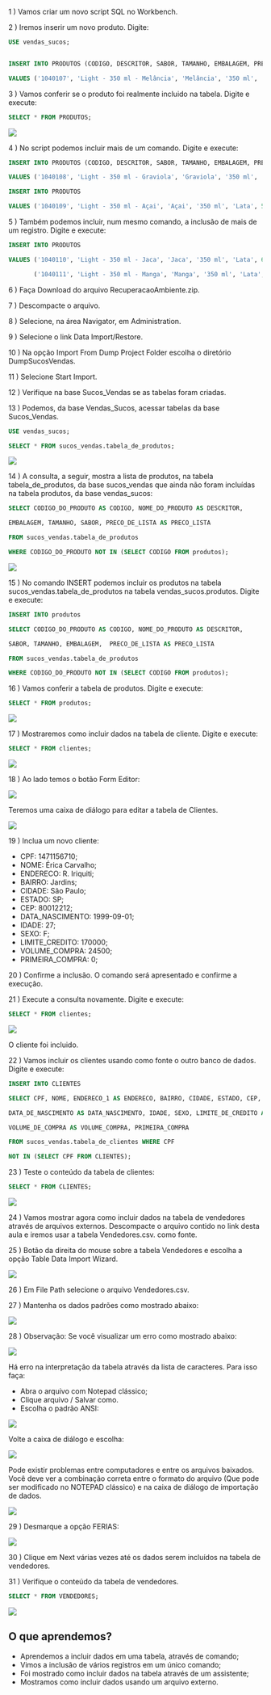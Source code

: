 1 ) Vamos criar um novo script SQL no Workbench.

2 ) Iremos inserir um novo produto. Digite:
````sql
USE vendas_sucos;


INSERT INTO PRODUTOS (CODIGO, DESCRITOR, SABOR, TAMANHO, EMBALAGEM, PRECO_LISTA)

VALUES ('1040107', 'Light - 350 ml - Melância', 'Melância', '350 ml', 'Lata', 4.56);
````

3 ) Vamos conferir se o produto foi realmente incluido na tabela. Digite e execute:
````sql
SELECT * FROM PRODUTOS;
````
![](https://cdn3.gnarususercontent.com.br/1222-mysqlmanipulacaodedados/03/1.png)

4 ) No script podemos incluir mais de um comando. Digite e execute:
````sql
INSERT INTO PRODUTOS (CODIGO, DESCRITOR, SABOR, TAMANHO, EMBALAGEM, PRECO_LISTA)

VALUES ('1040108', 'Light - 350 ml - Graviola', 'Graviola', '350 ml', 'Lata', 4.00);

INSERT INTO PRODUTOS

VALUES ('1040109', 'Light - 350 ml - Açai', 'Açai', '350 ml', 'Lata', 5.60);
````

5 ) Também podemos incluir, num mesmo comando, a inclusão de mais de um registro. Digite e execute:
````sql
INSERT INTO PRODUTOS

VALUES ('1040110', 'Light - 350 ml - Jaca', 'Jaca', '350 ml', 'Lata', 6.00),

       ('1040111', 'Light - 350 ml - Manga', 'Manga', '350 ml', 'Lata', 3.50);
````

6 ) Faça Download do arquivo RecuperacaoAmbiente.zip.

7 ) Descompacte o arquivo.

8 ) Selecione, na área Navigator, em Administration.

9 ) Selecione o link Data Import/Restore.

10 ) Na opção Import From Dump Project Folder escolha o diretório DumpSucosVendas.

11 ) Selecione Start Import.

12 ) Verifique na base Sucos_Vendas se as tabelas foram criadas.

13 ) Podemos, da base Vendas_Sucos, acessar tabelas da base Sucos_Vendas.
````sql
USE vendas_sucos;

SELECT * FROM sucos_vendas.tabela_de_produtos;
````
![](https://cdn3.gnarususercontent.com.br/1222-mysqlmanipulacaodedados/03/2.png)

14 ) A consulta, a seguir, mostra a lista de produtos, na tabela tabela_de_produtos, da base sucos_vendas que ainda não foram incluídas na tabela produtos, da base vendas_sucos:
````sql
SELECT CODIGO_DO_PRODUTO AS CODIGO, NOME_DO_PRODUTO AS DESCRITOR,

EMBALAGEM, TAMANHO, SABOR, PRECO_DE_LISTA AS PRECO_LISTA

FROM sucos_vendas.tabela_de_produtos

WHERE CODIGO_DO_PRODUTO NOT IN (SELECT CODIGO FROM produtos);
````
![](https://cdn3.gnarususercontent.com.br/1222-mysqlmanipulacaodedados/03/3.png)

15 ) No comando INSERT podemos incluir os produtos na tabela sucos_vendas.tabela_de_produtos na tabela vendas_sucos.produtos. Digite e execute:
````sql
INSERT INTO produtos

SELECT CODIGO_DO_PRODUTO AS CODIGO, NOME_DO_PRODUTO AS DESCRITOR,

SABOR, TAMANHO, EMBALAGEM,  PRECO_DE_LISTA AS PRECO_LISTA

FROM sucos_vendas.tabela_de_produtos

WHERE CODIGO_DO_PRODUTO NOT IN (SELECT CODIGO FROM produtos);
````

16 ) Vamos conferir a tabela de produtos. Digite e execute:
````sql
SELECT * FROM produtos;
````
![](https://cdn3.gnarususercontent.com.br/1222-mysqlmanipulacaodedados/03/4.png)

17 ) Mostraremos como incluir dados na tabela de cliente. Digite e execute:
````sql
SELECT * FROM clientes;
````
![](https://cdn3.gnarususercontent.com.br/1222-mysqlmanipulacaodedados/03/5.png)

18 ) Ao lado temos o botão Form Editor:

![](https://cdn3.gnarususercontent.com.br/1222-mysqlmanipulacaodedados/03/6.png)

Teremos uma caixa de diálogo para editar a tabela de Clientes.

![](https://cdn3.gnarususercontent.com.br/1222-mysqlmanipulacaodedados/03/7.png)

19 ) Inclua um novo cliente:
- CPF: 1471156710;
- NOME: Érica Carvalho;
- ENDERECO: R. Iriquiti;
- BAIRRO: Jardins;
- CIDADE: São Paulo;
- ESTADO: SP;
- CEP: 80012212;
- DATA_NASCIMENTO: 1999-09-01;
- IDADE: 27;
- SEXO: F;
- LIMITE_CREDITO: 170000;
- VOLUME_COMPRA: 24500;
- PRIMEIRA_COMPRA: 0;

20 ) Confirme a inclusão. O comando será apresentado e confirme a execução.

21 ) Execute a consulta novamente. Digite e execute:
````sql
SELECT * FROM clientes;
````
![](https://cdn3.gnarususercontent.com.br/1222-mysqlmanipulacaodedados/03/8.png)

O cliente foi incluido.

22 ) Vamos incluir os clientes usando como fonte o outro banco de dados. Digite e execute:
````sql
INSERT INTO CLIENTES

SELECT CPF, NOME, ENDERECO_1 AS ENDERECO, BAIRRO, CIDADE, ESTADO, CEP,

DATA_DE_NASCIMENTO AS DATA_NASCIMENTO, IDADE, SEXO, LIMITE_DE_CREDITO AS LIMITE_CREDITO,

VOLUME_DE_COMPRA AS VOLUME_COMPRA, PRIMEIRA_COMPRA

FROM sucos_vendas.tabela_de_clientes WHERE CPF

NOT IN (SELECT CPF FROM CLIENTES);
````

23 ) Teste o conteúdo da tabela de clientes:
````sql
SELECT * FROM CLIENTES;
````
![](https://cdn3.gnarususercontent.com.br/1222-mysqlmanipulacaodedados/03/9.png)

24 ) Vamos mostrar agora como incluir dados na tabela de vendedores através de arquivos externos. Descompacte o arquivo contido no link desta aula e iremos usar a tabela Vendedores.csv. como fonte.

25 ) Botão da direita do mouse sobre a tabela Vendedores e escolha a opção Table Data Import Wizard.

![](https://cdn3.gnarususercontent.com.br/1222-mysqlmanipulacaodedados/03/10.png)

26 ) Em File Path selecione o arquivo Vendedores.csv.

27 ) Mantenha os dados padrões como mostrado abaixo:

![](https://cdn3.gnarususercontent.com.br/1222-mysqlmanipulacaodedados/03/11.png)

28 ) Observação: Se você visualizar um erro como mostrado abaixo:

![](https://cdn3.gnarususercontent.com.br/1222-mysqlmanipulacaodedados/03/12.png)

Há erro na interpretação da tabela através da lista de caracteres. Para isso faça:

- Abra o arquivo com Notepad clássico;
- Clique arquivo / Salvar como.
- Escolha o padrão ANSI:

![](https://cdn3.gnarususercontent.com.br/1222-mysqlmanipulacaodedados/03/13.png)

Volte a caixa de diálogo e escolha:

![](https://cdn3.gnarususercontent.com.br/1222-mysqlmanipulacaodedados/03/14.png)

Pode existir problemas entre computadores e entre os arquivos baixados. Você deve ver a combinação correta entre o formato do arquivo (Que pode ser modificado no NOTEPAD clássico) e na caixa de diálogo de importação de dados.

![](https://cdn3.gnarususercontent.com.br/1222-mysqlmanipulacaodedados/03/15.png)

29 ) Desmarque a opção FERIAS:

![](https://cdn3.gnarususercontent.com.br/1222-mysqlmanipulacaodedados/03/16.png)

30 ) Clique em Next várias vezes até os dados serem incluídos na tabela de vendedores.

31 ) Verifique o conteúdo da tabela de vendedores.
````sql
SELECT * FROM VENDEDORES;
````
![](https://cdn3.gnarususercontent.com.br/1222-mysqlmanipulacaodedados/03/17.png)


## O que aprendemos?

- Aprendemos a incluir dados em uma tabela, através de comando;
- Vimos a inclusão de vários registros em um único comando;
- Foi mostrado como incluir dados na tabela através de um assistente;
- Mostramos como incluir dados usando um arquivo externo.